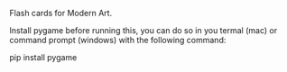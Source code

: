 Flash cards for Modern Art. 

Install pygame before running this, you can do so in you termal (mac) or command prompt (windows) with the following command:

pip install pygame

